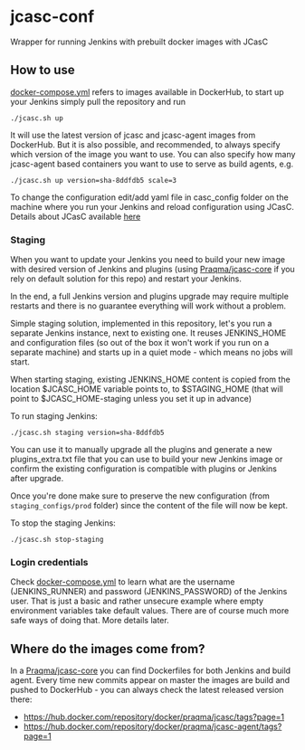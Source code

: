 # jcasc-conf
Wrapper for running Jenkins with prebuilt docker images with JCasC

## How to use

[docker-compose.yml](docker-compose.yml) refers to images available in DockerHub, to start up your Jenkins simply pull the repository and run

```
./jcasc.sh up
```

It will use the latest version of jcasc and jcasc-agent images from DockerHub. But it is also possible, and recommended, to always specify which version of the image you want to use. You can also specify how many jcasc-agent based containers you want to use to serve as build agents, e.g.

```
./jcasc.sh up version=sha-8ddfdb5 scale=3
```

To change the configuration edit/add yaml file in casc_config folder on the machine where you run your Jenkins and reload configuration using JCasC.
Details about JCasC available [here](https://github.com/jenkinsci/configuration-as-code-plugin)

### Staging

When you want to update your Jenkins you need to build your new image with desired version of Jenkins and plugins (using [Praqma/jcasc-core](https://github.com/Praqma/jcasc-core) if you rely on default solution for this repo) and restart your Jenkins.

In the end, a full Jenkins version and plugins upgrade may require multiple restarts and there is no guarantee everything will work without a problem. 

Simple staging solution, implemented in this repository, let's you run a separate Jenkins instance, next to existing one. It reuses JENKINS_HOME and configuration files (so out of the box it won't work if you run on a separate machine) and starts up in a quiet mode - which means no jobs will start. 

When starting staging, existing JENKINS_HOME content is copied from the location $JCASC_HOME variable points to, to $STAGING_HOME (that will point to $JCASC_HOME-staging unless you set it up in advance)

To run staging Jenkins:

```
./jcasc.sh staging version=sha-8ddfdb5
```

You can use it to manually upgrade all the plugins and generate a new plugins_extra.txt file that you can use to build your new Jenkins image or confirm the existing configuration is compatible with plugins or Jenkins after upgrade.

Once you're done make sure to preserve the new configuration (from `staging_configs/prod` folder) since the content of the file will now be kept.

To stop the staging Jenkins:

```
./jcasc.sh stop-staging
```

### Login credentials

Check [docker-compose.yml](docker-compose.yml) to learn what are the username (JENKINS_RUNNER) and password (JENKINS_PASSWORD) of the Jenkins user. That is just a basic and rather unsecure example where empty environment variables take default values. There are of course much more safe ways of doing that. More details later.

## Where do the images come from?

In a [Praqma/jcasc-core](https://github.com/Praqma/jcasc-core) you can find Dockerfiles for both Jenkins and build agent. Every time new commits appear on master the images are build and pushed to DockerHub - you can always check the latest released version there:
* https://hub.docker.com/repository/docker/praqma/jcasc/tags?page=1
* https://hub.docker.com/repository/docker/praqma/jcasc-agent/tags?page=1
